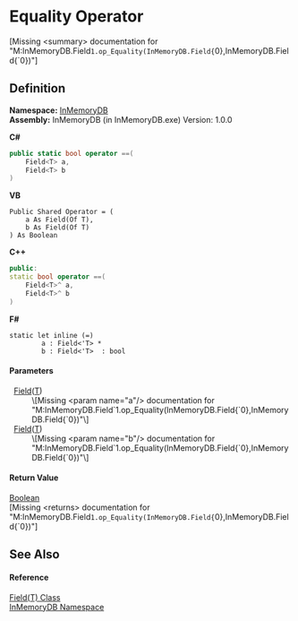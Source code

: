 # Equality Operator


\[Missing &lt;summary&gt; documentation for "M:InMemoryDB.Field`1.op_Equality(InMemoryDB.Field{`0},InMemoryDB.Field{`0})"\]



## Definition
**Namespace:** <a href="044e8d7f-0f94-a8b4-bd65-529f6359fdf7">InMemoryDB</a>  
**Assembly:** InMemoryDB (in InMemoryDB.exe) Version: 1.0.0

**C#**
``` C#
public static bool operator ==(
	Field<T> a,
	Field<T> b
)
```
**VB**
``` VB
Public Shared Operator = ( 
	a As Field(Of T),
	b As Field(Of T)
) As Boolean
```
**C++**
``` C++
public:
static bool operator ==(
	Field<T>^ a, 
	Field<T>^ b
)
```
**F#**
``` F#
static let inline (=)
        a : Field<'T> * 
        b : Field<'T>  : bool
```



#### Parameters
<dl><dt>  <a href="46a67b2d-bfd0-833f-4eb7-7ea9c7c08d2c">Field</a>(<a href="46a67b2d-bfd0-833f-4eb7-7ea9c7c08d2c">T</a>)</dt><dd>\[Missing &lt;param name="a"/&gt; documentation for "M:InMemoryDB.Field`1.op_Equality(InMemoryDB.Field{`0},InMemoryDB.Field{`0})"\]</dd><dt>  <a href="46a67b2d-bfd0-833f-4eb7-7ea9c7c08d2c">Field</a>(<a href="46a67b2d-bfd0-833f-4eb7-7ea9c7c08d2c">T</a>)</dt><dd>\[Missing &lt;param name="b"/&gt; documentation for "M:InMemoryDB.Field`1.op_Equality(InMemoryDB.Field{`0},InMemoryDB.Field{`0})"\]</dd></dl>

#### Return Value
<a href="https://learn.microsoft.com/dotnet/api/system.boolean" target="_blank" rel="noopener noreferrer">Boolean</a>  
\[Missing &lt;returns&gt; documentation for "M:InMemoryDB.Field`1.op_Equality(InMemoryDB.Field{`0},InMemoryDB.Field{`0})"\]

## See Also


#### Reference
<a href="46a67b2d-bfd0-833f-4eb7-7ea9c7c08d2c">Field(T) Class</a>  
<a href="044e8d7f-0f94-a8b4-bd65-529f6359fdf7">InMemoryDB Namespace</a>  
